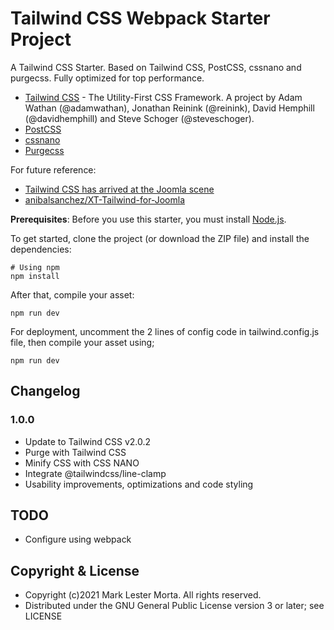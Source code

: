 # Tailwind CSS Webpack Starter Project

A Tailwind CSS Starter. Based on Tailwind CSS, PostCSS, cssnano and purgecss. Fully optimized for top performance.

- [Tailwind CSS](https://tailwindcss.com) - The Utility-First CSS Framework. A project by Adam Wathan (@adamwathan), Jonathan Reinink (@reinink), David Hemphill (@davidhemphill) and Steve Schoger (@steveschoger).
- [PostCSS](https://postcss.org/)
- [cssnano](https://cssnano.co/)
- [Purgecss](https://www.purgecss.com)

For future reference:

- [Tailwind CSS has arrived at the Joomla scene](https://blog.anibalhsanchez.com/en/10-blogging/lost-and-found/47-tailwind-css-has-arrived-at-the-joomla-scene.html)
- [anibalsanchez/XT-Tailwind-for-Joomla](https://github.com/anibalsanchez/XT-Tailwind-for-Joomla)

**Prerequisites**: Before you use this starter, you must install [Node.js](https://nodejs.org/).

To get started, clone the project (or download the ZIP file) and install the dependencies:

```
# Using npm
npm install
```

After that, compile your asset:

```
npm run dev
```

For deployment, uncomment the 2 lines of config code in tailwind.config.js file, then compile your asset using;

```
npm run dev
```

## Changelog

### 1.0.0

- Update to Tailwind CSS v2.0.2
- Purge with Tailwind CSS
- Minify CSS with CSS NANO
- Integrate @tailwindcss/line-clamp
- Usability improvements, optimizations and code styling

## TODO

- Configure using webpack

## Copyright & License

- Copyright (c)2021 Mark Lester Morta. All rights reserved.
- Distributed under the GNU General Public License version 3 or later; see LICENSE
